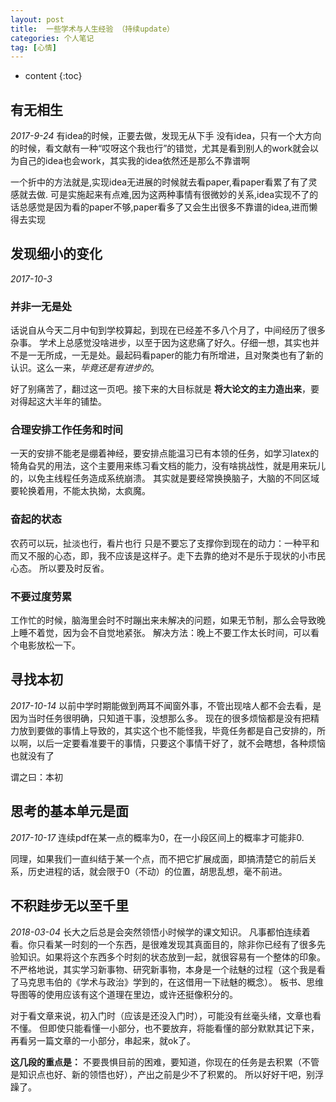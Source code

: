 ```yaml
---
layout: post
title:  一些学术与人生经验 （持续update）
categories: 个人笔记
tag: [心情]
---
```


* content
{:toc}

## 有无相生
_2017-9-24_
有idea的时候，正要去做，发现无从下手
没有idea，只有一个大方向的时候，看文献有一种“哎呀这个我也行”的错觉，尤其是看到别人的work就会以为自己的idea也会work，其实我的idea依然还是那么不靠谱啊

一个折中的方法就是,实现idea无进展的时候就去看paper,看paper看累了有了灵感就去做.
可是实施起来有点难,因为这两种事情有很微妙的关系,idea实现不了的话总感觉是因为看的paper不够,paper看多了又会生出很多不靠谱的idea,进而懒得去实现

## 发现细小的变化
_2017-10-3_

###  并非一无是处
话说自从今天二月中旬到学校算起，到现在已经差不多八个月了，中间经历了很多杂事。
学术上总感觉没啥进步，以至于因为这悲痛了好久。仔细一想，其实也并不是一无所成，一无是处。最起码看paper的能力有所增进，且对聚类也有了新的认识。这么一来，_毕竟还是有进步的_。

好了别痛苦了，翻过这一页吧。接下来的大目标就是 __将大论文的主力造出来__，要对得起这大半年的铺垫。

###  合理安排工作任务和时间
一天的安排不能老是绷着神经，要安排点能温习已有本领的任务，如学习latex的犄角旮旯的用法，这个主要用来练习看文档的能力，没有啥挑战性，就是用来玩儿的，以免主线程任务造成系统崩溃。
其实就是要经常换换脑子，大脑的不同区域要轮换着用，不能太执拗，太疯魔。

###  奋起的状态
农药可以玩，扯淡也行，看片也行
只是不要忘了支撑你到现在的动力：一种平和而又不服的心态，即，我不应该是这样子。走下去靠的绝对不是乐于现状的小市民心态。
所以要及时反省。

### 不要过度劳累
工作忙的时候，脑海里会时不时蹦出来未解决的问题，如果无节制，那么会导致晚上睡不着觉，因为会不自觉地紧张。
解决方法：晚上不要工作太长时间，可以看个电影放松一下。

## 寻找本初
_2017-10-14_
以前中学时期能做到两耳不闻窗外事，不管出现啥人都不会去看，是因为当时任务很明确，只知道干事，没想那么多。
现在的很多烦恼都是没有把精力放到要做的事情上导致的，其实这个也不能怪我，毕竟任务都是自己安排的，所以啊，以后一定要看准要干的事情，只要这个事情干好了，就不会瞎想，各种烦恼也就没有了

谓之曰：本初

## 思考的基本单元是面
_2017-10-17_
连续pdf在某一点的概率为0，在一小段区间上的概率才可能非0.

同理，如果我们一直纠结于某一个点，而不把它扩展成面，即搞清楚它的前后关系，历史进程的话，就会限于0（不动）的位置，胡思乱想，毫不前进。

## 不积跬步无以至千里
_2018-03-04_
长大之后总是会突然领悟小时候学的课文知识。
凡事都怕连续着看。你只看某一时刻的一个东西，是很难发现其真面目的，除非你已经有了很多先验知识。如果将这个东西多个时刻的状态放到一起，就很容易有一个整体的印象。 不严格地说，其实学习新事物、研究新事物，本身是一个祛魅的过程（这个我是看了马克思韦伯的《学术与政治》学到的，在这借用一下祛魅的概念）。
板书、思维导图等的使用应该有这个道理在里边，或许还挺像积分的。
 
对于看文章来说，初入门时（应该是还没入门时），可能没有丝毫头绪，文章也看不懂。
但即使只能看懂一小部分，也不要放弃，将能看懂的部分默默其记下来，再看另一篇文章的一小部分，串起来，就ok了。

__这几段的重点是：__
不要畏惧目前的困难，要知道，你现在的任务是去积累（不管是知识点也好、新的领悟也好），产出之前是少不了积累的。
所以好好干吧，别浮躁了。